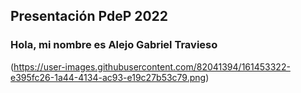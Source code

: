 ## Presentación PdeP 2022

### Hola, mi nombre es Alejo Gabriel Travieso

(https://user-images.githubusercontent.com/82041394/161453322-e395fc26-1a44-4134-ac93-e19c27b53c79.png)


